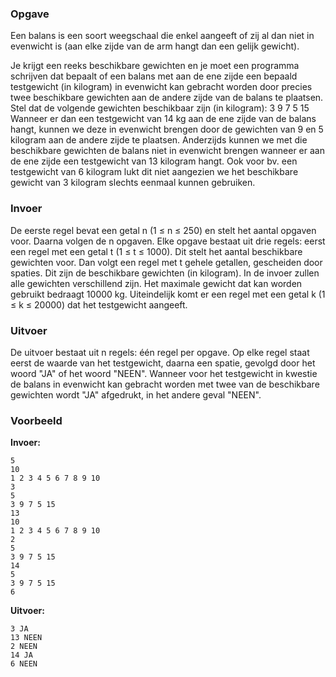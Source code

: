 ### Opgave

Een balans is een soort weegschaal die enkel aangeeft of zij al dan niet in evenwicht is (aan elke zijde van de arm hangt dan een gelijk gewicht).

Je krijgt een reeks beschikbare gewichten en je moet een programma schrijven dat bepaalt of een balans met aan de ene zijde een bepaald testgewicht (in kilogram) in evenwicht kan gebracht worden door precies twee beschikbare gewichten aan de andere zijde van de balans te plaatsen. Stel dat de volgende gewichten beschikbaar zijn (in kilogram):
3 9 7 5 15
Wanneer er dan een testgewicht van 14 kg aan de ene zijde van de balans hangt, kunnen we deze in evenwicht brengen door de gewichten van 9 en 5 kilogram aan de andere zijde te plaatsen. Anderzijds kunnen we met die beschikbare gewichten de balans niet in evenwicht brengen wanneer er aan de ene zijde een testgewicht van 13 kilogram hangt. Ook voor bv. een testgewicht van 6 kilogram lukt dit niet aangezien we het beschikbare gewicht van 3 kilogram slechts eenmaal kunnen gebruiken.

### Invoer

De eerste regel bevat een getal n (1 ≤ n ≤ 250) en stelt het aantal opgaven voor. Daarna volgen de n opgaven.
Elke opgave bestaat uit drie regels: eerst een regel met een getal t (1 ≤ t ≤ 1000). Dit stelt het aantal beschikbare gewichten voor. Dan volgt een regel met t gehele getallen, gescheiden door spaties. Dit zijn de beschikbare gewichten (in kilogram). In de invoer zullen alle gewichten verschillend zijn. Het maximale gewicht dat kan worden gebruikt bedraagt 10000 kg. Uiteindelijk komt er een regel met een getal k (1 ≤ k ≤ 20000) dat het testgewicht aangeeft.

### Uitvoer
De uitvoer bestaat uit n regels: één regel per opgave. Op elke regel staat eerst de waarde van het testgewicht, daarna een spatie, gevolgd door het woord "JA" of het woord "NEEN". Wanneer voor het testgewicht in kwestie de balans in evenwicht kan gebracht worden met twee van de beschikbare gewichten wordt "JA" afgedrukt, in het andere geval "NEEN".

### Voorbeeld

**Invoer:**

    5
    10
    1 2 3 4 5 6 7 8 9 10
    3
    5
    3 9 7 5 15
    13
    10
    1 2 3 4 5 6 7 8 9 10
    2
    5
    3 9 7 5 15
    14
    5
    3 9 7 5 15
    6    

**Uitvoer:**

    3 JA
    13 NEEN
    2 NEEN
    14 JA
    6 NEEN    
